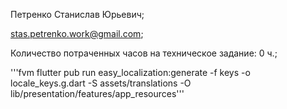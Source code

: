 Петренко Станислав Юрьевич;

stas.petrenko.work@gmail.com;

Количество потраченных часов на техническое задание: 0 ч.;





'''fvm flutter pub run easy_localization:generate -f keys -o locale_keys.g.dart -S assets/translations -O lib/presentation/features/app_resources'''